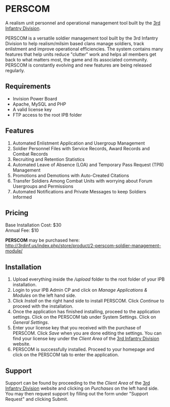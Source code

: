 # PERSCOM
A realism unit personnel and operational management tool built by the <a href="http://www.3rdinf.us">3rd Infantry Division</a>.

PERSCOM is a versatile soldier management tool built by the 3rd Infantry Division to help realism/milsim based clans manage soldiers, track enlistment and improve operational efficiencies. The system contains many features that help units reduce "clutter" work and helps all members get back to what matters most, the game and its associated community. PERSCOM is constantly evolving and new features are being released regularly.

Requirements
-

* Invision Power Board
* Apache, MySQL and PHP
* A valid license key
* FTP access to the root IPB folder


Features
-

1. Automated Enlistment Application and Usergroup Management
2. Soldier Personnel Files with Service Records, Award Records and Combat Records
3. Recruiting and Retention Statistics
4. Automated Leave of Absence (LOA) and Temporary Pass Request (TPR) Management
5. Promotions and Demotions with Auto-Created Citations
6. Transfer Soldiers Among Combat Units with worrying about Forum Usergroups and Permissions
7. Automated Notifications and Private Messages to keep Soldiers Informed

Pricing
-

Base Installation Cost: $30<br>
Annual Fee: $10

<b>PERSCOM</b> may be purchased here: http://3rdinf.us/index.php/store/product/2-perscom-soldier-management-module/

Installation
-

1. Upload everything inside the <i>/upload</i> folder to the root folder of your IPB installation.
2. Login to your IPB Admin CP and click on <i>Manage Applications & Modules</i> on the left hand side.
3. Click <i>Install</i> on the right hand side to install PERSCOM. Click <i>Continue</i> to proceed with the installation.
4. Once the application has finished installing, proceed to the application settings. Click on the PERSCOM tab under System Settings. Click on <i>General Settings</i>.
5. Enter your license key that you received with the purchase of PERSCOM. Click <i>Save</i> when you are done editing the settings. You can find your license key under the <i>Client Area</i> of the <a href="http://www.3rdinf.us">3rd Infantry Division</a> website.
6. PERSCOM is successfully installed. Proceed to your homepage and click on the PERSCOM tab to enter the application.

Support
-

Support can be found by proceeding to the the <i>Client Area</i> of the <a href="http://www.3rdinf.us">3rd Infantry Division</a> website and clicking on <i>Purchases</i> on the left hand side. You may then request support by filling out the form under "Support Request" and clicking Submit.